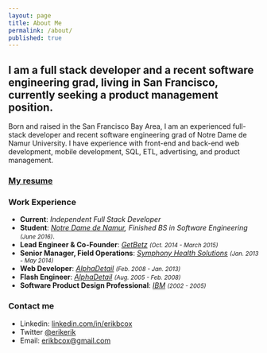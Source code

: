 ```yaml
---
layout: page
title: About Me
permalink: /about/
published: true
---
```




## I am a full stack developer and a recent software engineering grad, living in San Francisco, currently seeking a product management position.

Born and raised in the San Francisco Bay Area, I am an experienced full-stack developer and recent software engineering grad of Notre Dame de Namur University. I have experience with front-end and back-end web development, mobile development, SQL, ETL, advertising, and product management.

### [My resume]({{site.baseurl}}/Erik_Cox_Resume.pdf)

### Work Experience
* **Current**: *Independent Full Stack Developer*
* **Student**: *[Notre Dame de Namur](http://www.ndnu.edu), Finished BS in Software Engineering <small>(June 2016)</small>*.
* **Lead Engineer & Co-Founder**: *[GetBetz](https://www.f6s.com/getbetz) <small>(Oct. 2014 - March 2015)</small>*
* **Senior Manager, Field Operations**: *[Symphony Health Solutions](http://www.alphaimpadetail.com/) <small>(Jan. 2013 - May 2014)</small>*
* **Web Developer**: *[AlphaDetail](http://www.alphaimpadetail.com/) <small>(Feb. 2008 - Jan. 2013)</small>*
* **Flash Engineer**: *[AlphaDetail](http://http://symphonyhealth.com/) <small>(Aug. 2005 - Feb. 2008)</small>*
* **Software Product Design Professional**: *[IBM](http://www.ibm.com) <small>(2002 - 2005)</small>*

### Contact me

* Linkedin: [linkedin.com/in/erikbcox](https://www.linkedin.com/in/erikbcox)
* Twitter [@erikerik](https://twitter.com/erikerik)
* Email: [erikbcox@gmail.com](mailto:erikbcox@gmail.com)

